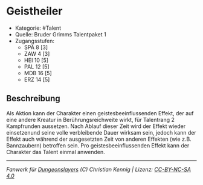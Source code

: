 <!---
Dies ist ein Fanwerk für DUNGEONSLAYERS (C) von Christian Kennig

Quellen:      [Bruder Grimms Talentpaket 1](https://www.f-space.de/ds4/downloads.html)
              [Talentbeschreibungen](https://www.f-space.de/ds4/tools-talentcards.html)
License:      [CC-BY-NC-SA 4.0](https://creativecommons.org/licenses/by-nc-sa/4.0/deed.de)
Richtlinien:  [Fanwerkrichtlinien](https://www.dungeonslayers.net/fanwerk-richtlinien/)
Autor:        Zauberlehrling
-->

  
# Geistheiler  
- Kategorie: #Talent  
- Quelle: Bruder Grimms Talentpaket 1  
- Zugangsstufen:  
  - SPÄ 8 [3]  
  - ZAW 4 [3]  
  - HEI 10 [5]  
  - PAL 12 [5]  
  - MDB 16 [5]  
  - ERZ 14 [5]  

## Beschreibung  
Als Aktion kann der Charakter einen geistesbeeinflussenden Effekt, der auf eine andere Kreatur in Berührungsreichweite wirkt, für Talentrang 2 Kampfrunden aussetzen. Nach Ablauf dieser Zeit wird der Effekt wieder einsetzenund seine volle verbleibende Dauer wirksam sein, jedoch kann der Effekt auch während der ausgesetzten Zeit von anderen Effekten (wie z.B. Bannzaubern) betroffen sein. Pro geistesbeeinflussenden Effekt kann der Charakter das Talent einmal anwenden.


___  
*Fanwerk für [Dungeonslayers](https://www.dungeonslayers.net/) (C) Christian Kennig | Lizenz: [CC-BY-NC-SA 4.0](https://creativecommons.org/licenses/by-nc-sa/4.0/deed.de)*  